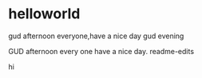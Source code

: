 # helloworld



gud afternoon everyone,have a nice day
gud evening


GUD afternoon every one have a nice day.
readme-edits

hi
